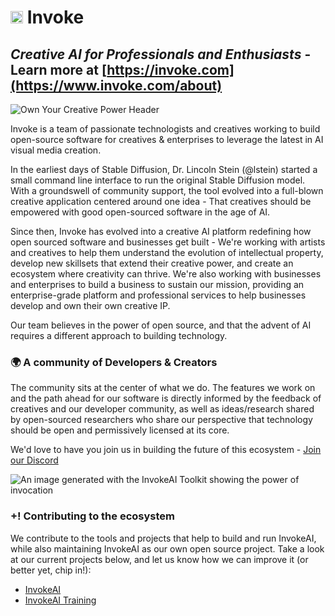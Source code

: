 # <img width="20" alt="invoke-favicon" src="https://github.com/invoke-ai/.github/assets/31807370/b61ba128-382f-46cb-988d-42e0533fd4d9"> Invoke
## *Creative AI for Professionals and Enthusiasts* - Learn more at [https://invoke.com](https://www.invoke.com/about)


![Own Your Creative Power Header](https://github.com/invoke-ai/.github/assets/31807370/5c96b080-e606-4263-b370-20d2127ba721)

Invoke is a team of passionate technologists and creatives working to build open-source software for creatives & enterprises to leverage the latest in AI visual media creation.

In the earliest days of Stable Diffusion, Dr. Lincoln Stein (@lstein) started a small command line interface to run the original Stable Diffusion model. With a groundswell of community support, the tool evolved into a full-blown creative application centered around one idea - That creatives should be empowered with good open-sourced software in the age of AI. 

Since then, Invoke has evolved into a creative AI platform redefining how open sourced software and businesses get built - We're working with artists and creatives to help them understand the evolution of intellectual property, develop new skillsets that extend their creative power, and create an ecosystem where creativity can thrive. We're also working with businesses and enterprises to build a business to sustain our mission, providing an enterprise-grade platform and professional services to help businesses develop and own their own creative IP. 

Our team believes in the power of open source, and that the advent of AI requires a different approach to building technology. 

### 🌍 A community of Developers & Creators

The community sits at the center of what we do. The features we work on and the path ahead for our software is directly informed by the feedback of creatives and our developer community, as well as ideas/research shared by open-sourced researchers who share our perspective that technology should be open and permissively licensed at its core.

We'd love to have you join us in building the future of this ecosystem -
[Join our Discord](https://discord.gg/ZmtBAhwWhy)

![An image generated with the InvokeAI Toolkit showing the power of invocation](https://github.com/invoke-ai/.github/assets/31807370/9d9a6b33-9aab-4a16-bd47-ed96fdbb4e1e)


### **+!** Contributing to the ecosystem

We contribute to the tools and projects that help to build and run InvokeAI, while also maintaining InvokeAI as our own open source project. Take a look at our current projects below, and let us know how we can improve it (or better yet, chip in!):

- [InvokeAI](https://github.com/invoke-ai/InvokeAI)
- [InvokeAI Training](https://github.com/invoke-ai/invoke-training)

